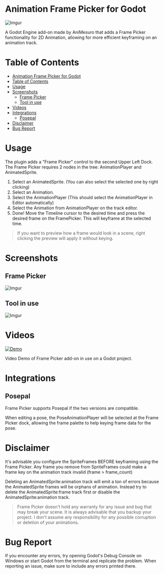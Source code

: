 # Animation Frame Picker for Godot

![Imgur](https://i.imgur.com/32I4EVb.png)
</p>A Godot Engine add-on made by AniMesuro that adds a Frame Picker functionality for 2D Animation,
allowing for more efficient keyframing on an animation track.

# Table of Contents
- [Animation Frame Picker for Godot](#animation-frame-picker-for-godot)
- [Table of Contents](#table-of-contents)
- [Usage](#usage)
- [Screenshots](#screenshots)
  - [Frame Picker](#frame-picker)
  - [Tool in use](#tool-in-use)
- [Videos](#videos)
- [Integrations](#integrations)
  - [Posepal](#posepal)
- [Disclaimer](#disclaimer)
- [Bug Report](#bug-report)

# Usage
The plugin adds a "Frame Picker" control to the second Upper Left Dock.
The Frame Picker requires 2 nodes in the tree: AnimationPlayer and AnimatedSprite.

1. Select an AnimatedSprite. (You can also select the selected one by right clicking)
2. Select an Animation. 
3. Select the AnimationPlayer (This should select the AnimationPlayer in Editor automatically)
4. Select the Animation from AnimationPlayer on the track editor.
5. Done! Move the Timeline cursor to the desired time and press the desired frame on the FramePicker. This will keyframe at the selected time.

> If you want to preview how a frame would look in a scene, right clicking the preview will apply it without keying.
# Screenshots

## Frame Picker
![Imgur](https://i.imgur.com/NbbCUiK.png)

## Tool in use
![Imgur](https://i.imgur.com/DVivtOA.png)

# Videos

[![Demo](http://i3.ytimg.com/vi/CtEqO24e708/maxresdefault.jpg)](https://www.youtube.com/watch?v=CtEqO24e708)
</p>Video Demo of Frame Picker add-on in use on a Godot project.

# Integrations

## Posepal

Frame Picker supports Posepal if the two versions are compatible.</p>
When editing a pose, the PoseAnimationPlayer will be selected at the Frame Picker dock, allowing the frame palette to help keying frame data for the pose. 

# Disclaimer
It's advisable you configure the SpriteFrames BEFORE keyframing using the Frame Picker. Any frame you remove from SpriteFrames could make a frame key on the animation track invalid (frame > frame_count)

Deleting an AnimatedSprite:animation track will emit a ton of errors because the AnimatedSprite frames will be orphans of animation.
Instead try to delete the AnimatedSprite:frame track first or disable the AnimatedSprite:animation track.

> Frame Picker doesn't hold any warranty for any issue and bug that may break your scene. It is always advisable that you backup your project. I don't assume any responsibility for any possible corruption or deletion of your animations.

# Bug Report
If you encounter any errors, try opening Godot's Debug Console on Windows or start Godot from the terminal and replicate the problem.
When reporting an issue, make sure to include any errors printed there.
